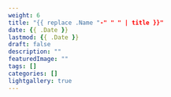 ```yaml
---
weight: 6
title: "{{ replace .Name "-" " " | title }}"
date: {{ .Date }}
lastmod: {{ .Date }}
draft: false
description: ""
featuredImage: ""
tags: []
categories: []
lightgallery: true
---
```



